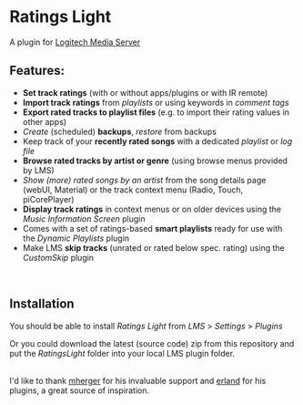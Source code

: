 Ratings Light
====

A plugin for [Logitech Media Server](https://github.com/Logitech/slimserver)<br>

## Features:

* **Set track ratings** (with or without apps/plugins or with IR remote)
* **Import track ratings** from *playlists* or using keywords in *comment tags*
* **Export rated tracks to playlist files** (e.g. to import their rating values in other apps)
* *Create* (scheduled) **backups**, *restore* from backups
* Keep track of your **recently rated songs** with a dedicated *playlist* or *log file*
* **Browse rated tracks by artist or genre** (using browse menus provided by LMS)
* *Show (more) rated songs by an artist* from the song details page (webUI, Material) or the track context menu (Radio, Touch, piCorePlayer)
* **Display track ratings** in context menus or on older devices using the *Music Information Screen* plugin
* Comes with a set of ratings-based **smart playlists** ready for use with the *Dynamic Playlists* plugin
* Make LMS **skip tracks** (unrated or rated below spec. rating) using the *CustomSkip* plugin
<br>

## Installation

You should be able to install *Ratings Light* from *LMS* > *Settings* > *Plugins*

Or you could download the latest (source code) zip from this repository and put the *RatingsLight* folder into your local LMS plugin folder.
<br><br>


I'd like to thank [mherger](https://github.com/mherger) for his invaluable support and [erland](https://github.com/erland) for his plugins, a great source of inspiration.